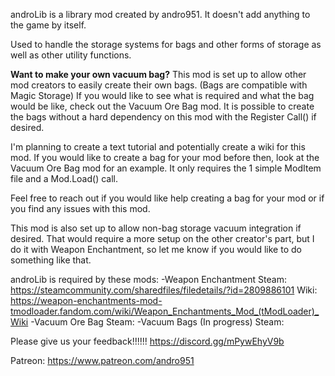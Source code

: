 ﻿androLib is a library mod created by andro951.  It doesn't add anything to the game by itself.

Used to handle the storage systems for bags and other forms of storage as well as other utility functions.

**Want to make your own vacuum bag?**
This mod is set up to allow other mod creators to easily create their own bags.  (Bags are compatible with Magic Storage)
If you would like to see what is required and what the bag would be like, check out the Vacuum Ore Bag mod.
It is possible to create the bags without a hard dependency on this mod with the Register Call() if desired.

I'm planning to create a text tutorial and potentially create a wiki for this mod.
If you would like to create a bag for your mod before then, look at the Vacuum Ore Bag mod for an example.  It only requires the 1 simple ModItem file and a Mod.Load() call.

Feel free to reach out if you would like help creating a bag for your mod or if you find any issues with this mod.

This mod is also set up to allow non-bag storage vacuum integration if desired.  That would require a more setup on the other creator's part, 
but I do it with Weapon Enchantment, so let me know if you would like to do something like that.

androLib is required by these mods:
	-Weapon Enchantment
		Steam: https://steamcommunity.com/sharedfiles/filedetails/?id=2809886101
		Wiki: https://weapon-enchantments-mod-tmodloader.fandom.com/wiki/Weapon_Enchantments_Mod_(tModLoader)_Wiki
	-Vacuum Ore Bag
		Steam: 
	-Vacuum Bags (In progress)
		Steam:

Please give us your feedback!!!!!!
https://discord.gg/mPywEhyV9b

Patreon:
https://www.patreon.com/andro951